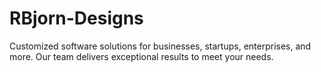 # RBjorn-Designs
Customized software solutions for businesses, startups, enterprises, and more. Our team delivers exceptional results to meet your needs.
